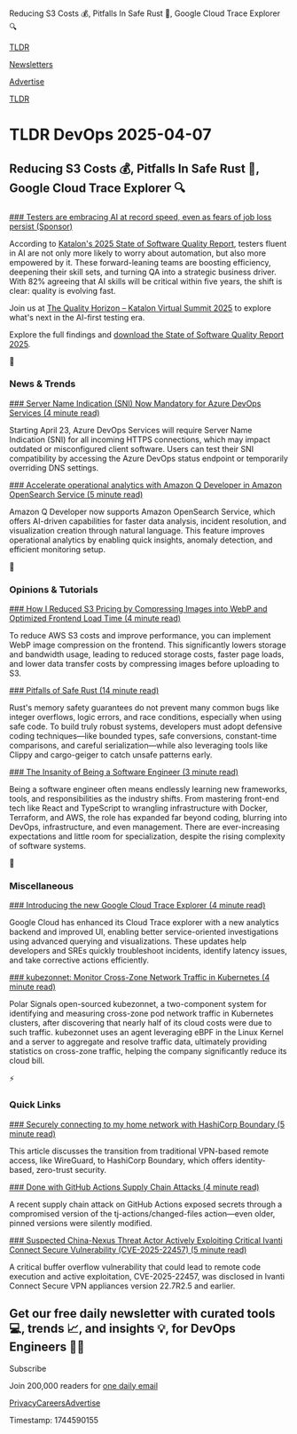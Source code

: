 Reducing S3 Costs 💰, Pitfalls In Safe Rust 🦞, Google Cloud Trace Explorer 🔍

[TLDR](/)

[Newsletters](/newsletters)

[Advertise](https://advertise.tldr.tech/)

[TLDR](/)

# TLDR DevOps 2025-04-07

## Reducing S3 Costs 💰, Pitfalls In Safe Rust 🦞, Google Cloud Trace Explorer 🔍

### 

[### Testers are embracing AI at record speed, even as fears of job loss persist (Sponsor)](https://katalon.com/reports/state-quality-2025?utm_source=tldr&amp;utm_medium=newsletter&amp;utm_campaign=4-7-2025)

According to [Katalon's 2025 State of Software Quality Report](https://katalon.com/reports/state-quality-2025?utm_source=tldr&utm_medium=newsletter&utm_campaign=4-7-2025), testers fluent in AI are not only more likely to worry about automation, but also more empowered by it. These forward-leaning teams are boosting efficiency, deepening their skill sets, and turning QA into a strategic business driver. With 82% agreeing that AI skills will be critical within five years, the shift is clear: quality is evolving fast.

Join us at [The Quality Horizon – Katalon Virtual Summit 2025](https://katalon.com/webinars/quality-horizon?utm_source=tldr&utm_medium=newsletter&utm_campaign=4-7-2025) to explore what's next in the AI-first testing era.

Explore the full findings and [download the State of Software Quality Report 2025](https://katalon.com/reports/state-quality-2025?utm_source=tldr&utm_medium=newsletter&utm_campaign=4-7-2025).

📱

### News & Trends

[### Server Name Indication (SNI) Now Mandatory for Azure DevOps Services (4 minute read)](https://devblogs.microsoft.com/devops/sni-mandatory-for-azdo-services/?utm_source=tldrdevops)

Starting April 23, Azure DevOps Services will require Server Name Indication (SNI) for all incoming HTTPS connections, which may impact outdated or misconfigured client software. Users can test their SNI compatibility by accessing the Azure DevOps status endpoint or temporarily overriding DNS settings.

[### Accelerate operational analytics with Amazon Q Developer in Amazon OpenSearch Service (5 minute read)](https://aws.amazon.com/blogs/aws/accelerate-operational-analytics-with-amazon-q-developer-in-amazon-opensearch-service/?utm_source=tldrdevops)

Amazon Q Developer now supports Amazon OpenSearch Service, which offers AI-driven capabilities for faster data analysis, incident resolution, and visualization creation through natural language. This feature improves operational analytics by enabling quick insights, anomaly detection, and efficient monitoring setup.

🚀

### Opinions & Tutorials

[### How I Reduced S3 Pricing by Compressing Images into WebP and Optimized Frontend Load Time (4 minute read)](https://abdul-a.medium.com/how-i-reduced-s3-pricing-by-compressing-images-into-webp-and-optimized-frontend-load-time-651580f2446d?utm_source=tldrdevops)

To reduce AWS S3 costs and improve performance, you can implement WebP image compression on the frontend. This significantly lowers storage and bandwidth usage, leading to reduced storage costs, faster page loads, and lower data transfer costs by compressing images before uploading to S3.

[### Pitfalls of Safe Rust (14 minute read)](https://corrode.dev/blog/pitfalls-of-safe-rust/?utm_source=tldrdevops)

Rust's memory safety guarantees do not prevent many common bugs like integer overflows, logic errors, and race conditions, especially when using safe code. To build truly robust systems, developers must adopt defensive coding techniques—like bounded types, safe conversions, constant-time comparisons, and careful serialization—while also leveraging tools like Clippy and cargo-geiger to catch unsafe patterns early.

[### The Insanity of Being a Software Engineer (3 minute read)](https://0x1.pt/2025/04/06/the-insanity-of-being-a-software-engineer/?utm_source=tldrdevops)

Being a software engineer often means endlessly learning new frameworks, tools, and responsibilities as the industry shifts. From mastering front-end tech like React and TypeScript to wrangling infrastructure with Docker, Terraform, and AWS, the role has expanded far beyond coding, blurring into DevOps, infrastructure, and even management. There are ever-increasing expectations and little room for specialization, despite the rising complexity of software systems.

🎁

### Miscellaneous

[### Introducing the new Google Cloud Trace Explorer (4 minute read)](https://cloud.google.com/blog/products/devops-sre/introducing-the-new-google-cloud-trace-explorer?utm_source=tldrdevops)

Google Cloud has enhanced its Cloud Trace explorer with a new analytics backend and improved UI, enabling better service-oriented investigations using advanced querying and visualizations. These updates help developers and SREs quickly troubleshoot incidents, identify latency issues, and take corrective actions efficiently.

[### kubezonnet: Monitor Cross-Zone Network Traffic in Kubernetes (4 minute read)](https://www.polarsignals.com/blog/posts/2025/01/09/introducing-kubezonnet?utm_source=tldrdevops)

Polar Signals open-sourced kubezonnet, a two-component system for identifying and measuring cross-zone pod network traffic in Kubernetes clusters, after discovering that nearly half of its cloud costs were due to such traffic. kubezonnet uses an agent leveraging eBPF in the Linux Kernel and a server to aggregate and resolve traffic data, ultimately providing statistics on cross-zone traffic, helping the company significantly reduce its cloud bill.

⚡️

### Quick Links

[### Securely connecting to my home network with HashiCorp Boundary (5 minute read)](https://medium.com/hashicorp-engineering/securely-connecting-to-my-home-network-with-boundary-6b832576d521?utm_source=tldrdevops)

This article discusses the transition from traditional VPN-based remote access, like WireGuard, to HashiCorp Boundary, which offers identity-based, zero-trust security.

[### Done with GitHub Actions Supply Chain Attacks (4 minute read)](https://huijzer.xyz/posts/jas/?utm_source=tldrdevops)

A recent supply chain attack on GitHub Actions exposed secrets through a compromised version of the tj-actions/changed-files action—even older, pinned versions were silently modified.

[### Suspected China-Nexus Threat Actor Actively Exploiting Critical Ivanti Connect Secure Vulnerability (CVE-2025-22457) (5 minute read)](https://cloud.google.com/blog/topics/threat-intelligence/china-nexus-exploiting-critical-ivanti-vulnerability?utm_source=tldrdevops)

A critical buffer overflow vulnerability that could lead to remote code execution and active exploitation, CVE-2025-22457, was disclosed in Ivanti Connect Secure VPN appliances version 22.7R2.5 and earlier.

## Get our free daily newsletter with curated tools 💻, trends 📈, and insights 💡, for DevOps Engineers 👨‍💻

Subscribe

Join 200,000 readers for [one daily email](/api/latest/devops)

[Privacy](/privacy)[Careers](https://jobs.ashbyhq.com/tldr.tech)[Advertise](/devops/advertise)

Timestamp: 1744590155